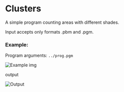 # Clusters
A simple program counting areas with different shades.

Input accepts only formats .pbm and .pgm.

### Example:
  Program arguments: 
  `../prog.pgm`
  
  ![Example img][prog]
  
  output
  
  ![Output][output]


[output]: https://github.com/PiotrZycki/Clusters/assets/96142056/1b97c444-8ec9-4f07-a515-7a2d15ff3977
[prog]: https://github.com/PiotrZycki/Clusters/assets/96142056/2886ea95-6a02-4e3d-8dba-8f9ad3f4fb0b
